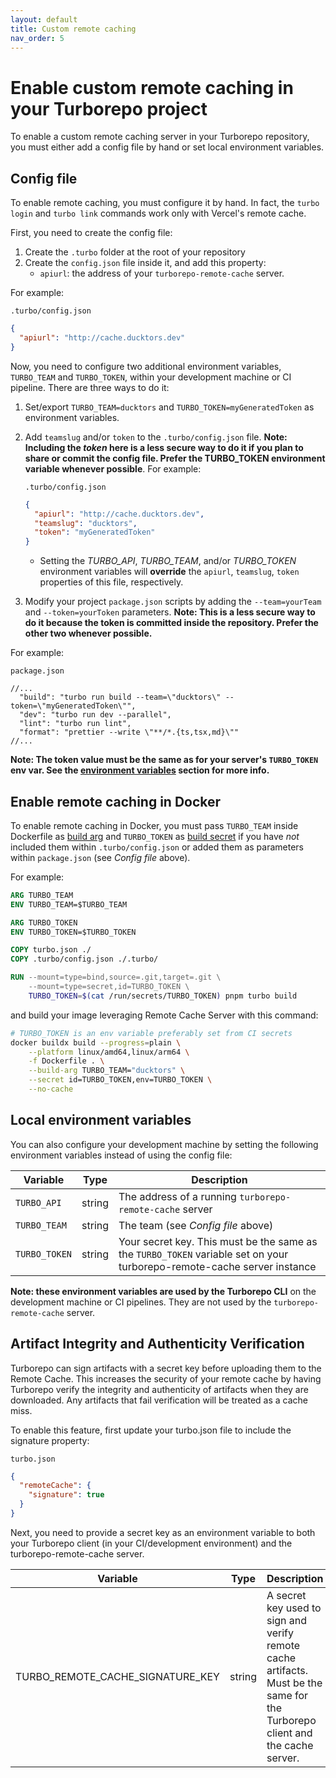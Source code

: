 ```yaml
---
layout: default
title: Custom remote caching
nav_order: 5
---
```


# Enable custom remote caching in your Turborepo project

To enable a custom remote caching server in your Turborepo repository, you must
either add a config file by hand or set local environment variables.

## Config file

To enable remote caching, you must configure it by hand. In fact, the `turbo login` and `turbo link` commands work only with Vercel's remote cache.

First, you need to create the config file:

1. Create the `.turbo` folder at the root of your repository
2. Create the `config.json` file inside it, and add this property:
    - `apiurl`: the address of your `turborepo-remote-cache` server.

For example:

`.turbo/config.json`
```json
{
  "apiurl": "http://cache.ducktors.dev"
}
```

Now, you need to configure two additional environment variables, `TURBO_TEAM` and `TURBO_TOKEN`, within your development machine or CI pipeline. There are three ways to do it:

1. Set/export `TURBO_TEAM=ducktors` and `TURBO_TOKEN=myGeneratedToken` as environment variables.
2. Add `teamslug` and/or `token` to the `.turbo/config.json` file. __Note: Including the *token* here is a less secure way to do it if you plan to share or commit the config file. Prefer the TURBO_TOKEN environment variable whenever possible__. For example:

    `.turbo/config.json`

    ```json
    {
      "apiurl": "http://cache.ducktors.dev",
      "teamslug": "ducktors",
      "token": "myGeneratedToken"
    }
    ```
    - Setting the *TURBO_API*, *TURBO_TEAM*, and/or *TURBO_TOKEN* environment variables will __override__ the `apiurl`, `teamslug`, `token` properties of this file, respectively.

3. Modify your project `package.json` scripts by adding the `--team=yourTeam` and `--token=yourToken` parameters. __Note: This is a less secure way to do it because the token is committed inside the repository. Prefer the other two whenever possible.__

For example:

`package.json`
```jsonc
//...
  "build": "turbo run build --team=\"ducktors\" --token=\"myGeneratedToken\"",
  "dev": "turbo run dev --parallel",
  "lint": "turbo run lint",
  "format": "prettier --write \"**/*.{ts,tsx,md}\""
//...
```

__Note: The token value must be the same as for your server's `TURBO_TOKEN` env var. See the [environment variables](https://ducktors.github.io/turborepo-remote-cache/environment-variables) section for more info.__


## Enable remote caching in Docker
To enable remote caching in Docker, you must pass `TURBO_TEAM` inside Dockerfile as [build arg](https://docs.docker.com/build/guide/build-args/) and `TURBO_TOKEN` as [build secret](https://docs.docker.com/build/building/secrets/) if you have *not* included them within `.turbo/config.json` or added them as parameters within `package.json` (see *Config file* above).

For example:

```Dockerfile
ARG TURBO_TEAM
ENV TURBO_TEAM=$TURBO_TEAM

ARG TURBO_TOKEN
ENV TURBO_TOKEN=$TURBO_TOKEN

COPY turbo.json ./
COPY .turbo/config.json ./.turbo/

RUN --mount=type=bind,source=.git,target=.git \
    --mount=type=secret,id=TURBO_TOKEN \
    TURBO_TOKEN=$(cat /run/secrets/TURBO_TOKEN) pnpm turbo build
```

and build your image leveraging Remote Cache Server with this command:

```sh
# TURBO_TOKEN is an env variable preferably set from CI secrets
docker buildx build --progress=plain \
    --platform linux/amd64,linux/arm64 \
    -f Dockerfile . \
    --build-arg TURBO_TEAM="ducktors" \
    --secret id=TURBO_TOKEN,env=TURBO_TOKEN \
    --no-cache
```

## Local environment variables

You can also configure your development machine by setting the following environment variables instead of using the config file:

| Variable      | Type   | Description |
| ------------- | ------ | ----------- |
| `TURBO_API`   | string | The address of a running `turborepo-remote-cache` server |
| `TURBO_TEAM`  | string | The team (see *Config file* above)|
| `TURBO_TOKEN` | string | Your secret key. This must be the same as the `TURBO_TOKEN` variable set on your turborepo-remote-cache server instance |

**Note: these environment variables are used by the Turborepo CLI** on the development machine or CI pipelines. They are not used by the `turborepo-remote-cache` server.

## Artifact Integrity and Authenticity Verification

Turborepo can sign artifacts with a secret key before uploading them to the Remote Cache. This increases the security of your remote cache by having Turborepo verify the integrity and authenticity of artifacts when they are downloaded. Any artifacts that fail verification will be treated as a cache miss.

To enable this feature, first update your turbo.json file to include the signature property:

`turbo.json`

```json
{
  "remoteCache": {
    "signature": true
  }
}
```

Next, you need to provide a secret key as an environment variable to both your Turborepo client (in your CI/development environment) and the turborepo-remote-cache server.

| Variable      | Type   | Description |
| ------------- | ------ | ----------- |
| TURBO_REMOTE_CACHE_SIGNATURE_KEY | string | A secret key used to sign and verify remote cache artifacts. Must be the same for the Turborepo client and the cache server.|

```
